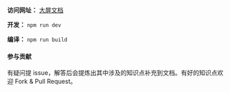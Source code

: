 **访问网址：** [大屏文档](https://xiaoleng123.github.io/large-screen)

**开发：** `npm run dev`

**编译：** `npm run build`

#### 参与贡献
有疑问提 issue，解答后会提炼出其中涉及的知识点补充到文档。有好的知识点欢迎 Fork & Pull Request。
